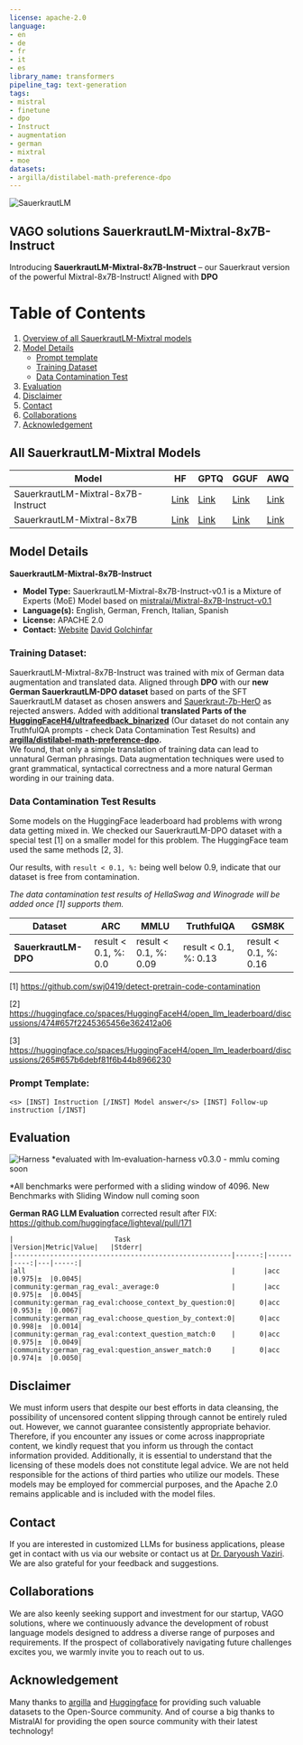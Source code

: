 ```yaml
---
license: apache-2.0
language:
- en
- de
- fr
- it
- es
library_name: transformers
pipeline_tag: text-generation
tags:
- mistral
- finetune
- dpo
- Instruct
- augmentation
- german
- mixtral
- moe
datasets:
- argilla/distilabel-math-preference-dpo
---
```


![SauerkrautLM](https://vago-solutions.ai/wp-content/uploads/2024/02/Sauerkraut_Instruct_MoE_Instruct.png "SauerkrautLM-Mixtral-8x7B")
## VAGO solutions SauerkrautLM-Mixtral-8x7B-Instruct
Introducing **SauerkrautLM-Mixtral-8x7B-Instruct** – our Sauerkraut version of the powerful Mixtral-8x7B-Instruct! 
Aligned with **DPO**

# Table of Contents
1. [Overview of all SauerkrautLM-Mixtral models](#all-sauerkrautlm-mixtral-models)
2. [Model Details](#model-details)
   - [Prompt template](#prompt-template)
   - [Training Dataset](#training-dataset)
   - [Data Contamination Test](#data-contamination-test-results)
3. [Evaluation](#evaluation)
5. [Disclaimer](#disclaimer)
6. [Contact](#contact)
7. [Collaborations](#collaborations)
8. [Acknowledgement](#acknowledgement)


## All SauerkrautLM-Mixtral Models

| Model | HF    | GPTQ  | GGUF  | AWQ  |
|-------|-------|-------|-------|-------|
| SauerkrautLM-Mixtral-8x7B-Instruct  | [Link](https://huggingface.co/VAGOsolutions/SauerkrautLM-Mixtral-8x7B-Instruct) | [Link](https://huggingface.co/TheBloke/SauerkrautLM-Mixtral-8x7B-Instruct-GPTQ) | [Link](https://huggingface.co/TheBloke/SauerkrautLM-Mixtral-8x7B-Instruct-GGUF) | [Link](https://huggingface.co/TheBloke/SauerkrautLM-Mixtral-8x7B-Instruct-AWQ) |
| SauerkrautLM-Mixtral-8x7B  | [Link](https://huggingface.co/VAGOsolutions/SauerkrautLM-Mixtral-8x7B) | [Link](https://huggingface.co/TheBloke/SauerkrautLM-Mixtral-8x7B-GPTQ) | [Link](https://huggingface.co/TheBloke/SauerkrautLM-Mixtral-8x7B-GGUF) | [Link](https://huggingface.co/TheBloke/SauerkrautLM-Mixtral-8x7B-AWQ) |

## Model Details
**SauerkrautLM-Mixtral-8x7B-Instruct**
- **Model Type:** SauerkrautLM-Mixtral-8x7B-Instruct-v0.1 is a Mixture of Experts (MoE) Model based on [mistralai/Mixtral-8x7B-Instruct-v0.1](https://huggingface.co/mistralai/Mixtral-8x7B-Instruct-v0.1) 
- **Language(s):** English, German, French, Italian, Spanish
- **License:** APACHE 2.0
- **Contact:** [Website](https://vago-solutions.de/#Kontakt) [David Golchinfar](mailto:golchinfar@vago-solutions.de)

### Training Dataset:

SauerkrautLM-Mixtral-8x7B-Instruct was trained with mix of German data augmentation and translated data. 
Aligned through **DPO** with our **new German SauerkrautLM-DPO dataset** based on parts of the SFT SauerkrautLM dataset 
as chosen answers and [Sauerkraut-7b-HerO](https://huggingface.co/VAGOsolutions/SauerkrautLM-7b-HerO) as rejected answers. Added with additional **translated Parts of the [HuggingFaceH4/ultrafeedback_binarized](https://huggingface.co/datasets/HuggingFaceH4/ultrafeedback_binarized)** (Our dataset do not contain any TruthfulQA prompts - check Data Contamination Test Results) and **[argilla/distilabel-math-preference-dpo](https://huggingface.co/datasets/argilla/distilabel-math-preference-dpo).**  
We found, that only a simple translation of training data can lead to unnatural German phrasings. 
Data augmentation techniques were used to grant grammatical, syntactical correctness and a more natural German wording in our training data. 

### Data Contamination Test Results

Some models on the HuggingFace leaderboard had problems with wrong data getting mixed in.
We checked our SauerkrautLM-DPO dataset with a special test [1] on a smaller model for this problem. 
The HuggingFace team used the same methods [2, 3].

Our results, with `result < 0.1, %:` being well below 0.9, indicate that our dataset is free from contamination.

*The data contamination test results of HellaSwag and Winograde will be added once [1] supports them.*

| Dataset                        | ARC   | MMLU | TruthfulQA | GSM8K |
|------------------------------|-------|-------|-------|-------|
| **SauerkrautLM-DPO**| result < 0.1, %: 0.0 |result < 0.1, %: 0.09 | result < 0.1, %: 0.13 | result < 0.1, %: 0.16 |

[1] https://github.com/swj0419/detect-pretrain-code-contamination

[2] https://huggingface.co/spaces/HuggingFaceH4/open_llm_leaderboard/discussions/474#657f2245365456e362412a06

[3] https://huggingface.co/spaces/HuggingFaceH4/open_llm_leaderboard/discussions/265#657b6debf81f6b44b8966230

### Prompt Template:
```
<s> [INST] Instruction [/INST] Model answer</s> [INST] Follow-up instruction [/INST]
```
## Evaluation
![Harness](https://vago-solutions.de/wp-content/uploads/2023/12/MOE_Instruct.png "SauerkrautLM-Mixtral-8x7B-Instruct Harness")
*evaluated with lm-evaluation-harness v0.3.0 - mmlu coming soon

*All benchmarks were performed with a sliding window of 4096. New Benchmarks with Sliding Window null coming soon

**German RAG LLM Evaluation**
corrected result after FIX: https://github.com/huggingface/lighteval/pull/171
```
|                         Task                         |Version|Metric|Value|   |Stderr|
|------------------------------------------------------|------:|------|----:|---|-----:|
|all                                                   |       |acc   |0.975|±  |0.0045|
|community:german_rag_eval:_average:0                  |       |acc   |0.975|±  |0.0045|
|community:german_rag_eval:choose_context_by_question:0|      0|acc   |0.953|±  |0.0067|
|community:german_rag_eval:choose_question_by_context:0|      0|acc   |0.998|±  |0.0014|
|community:german_rag_eval:context_question_match:0    |      0|acc   |0.975|±  |0.0049|
|community:german_rag_eval:question_answer_match:0     |      0|acc   |0.974|±  |0.0050|
```

## Disclaimer
We must inform users that despite our best efforts in data cleansing, the possibility of uncensored content slipping through cannot be entirely ruled out.
However, we cannot guarantee consistently appropriate behavior. Therefore, if you encounter any issues or come across inappropriate content, we kindly request that you inform us through the contact information provided.
Additionally, it is essential to understand that the licensing of these models does not constitute legal advice. We are not held responsible for the actions of third parties who utilize our models. These models may be employed for commercial purposes, and the Apache 2.0 remains applicable and is included with the model files.
 
## Contact
If you are interested in customized LLMs for business applications, please get in contact with us via our website or contact us at [Dr. Daryoush Vaziri](mailto:vaziri@vago-solutions.de). We are also grateful for your feedback and suggestions.
 
## Collaborations
We are also keenly seeking support and investment for our startup, VAGO solutions, where we continuously advance the development of robust language models designed to address a diverse range of purposes and requirements. If the prospect of collaboratively navigating future challenges excites you, we warmly invite you to reach out to us.

## Acknowledgement
Many thanks to [argilla](https://huggingface.co/datasets/argilla) and [Huggingface](https://huggingface.co) for providing such valuable datasets to the Open-Source community. And of course a big thanks to MistralAI for providing the open source community with their latest technology!
